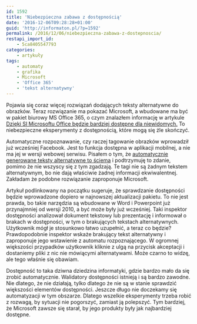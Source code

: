 ```yaml
---
id: 1592
title: 'Niebezpieczna zabawa z dostępnością'
date: '2016-12-06T09:28:28+01:00'
guid: 'http://informaton.pl/?p=1592'
permalink: /2016/12/06/niebezpieczna-zabawa-z-dostepnoscia/
restapi_import_id:
    - 5ca8405547793
categories:
    - artykuły
tags:
    - automaty
    - grafika
    - Microsoft
    - 'Office 365'
    - 'tekst alternatywny'
---
```


Pojawia się coraz więcej rozwiązań dodających teksty alternatywne do obrazków. Teraz rozwiązanie ma pokazać Microsoft, a wbudowane ma być w pakiet biurowy MS Office 365, o czym znalazłem informację w artykule [Dzięki SI Microsoftu Office będzie bardziej dostępne dla niewidomych.](http://www.komputerswiat.pl/nowosci/aplikacje/2016/49/dzieki-si-microsoftu-office-bedzie-bardziej-dostepne-dla-niewidomych.aspx) To niebezpieczne eksperymenty z dostępnością, które mogą się źle skończyć.

Automatyczne rozpoznawanie, czy raczej tagowanie obrazków wprowadził już wcześniej Facebook. Jest to funkcja dostępna w aplikacji mobilnej, a nie ma jej w wersji webowej serwisu. Pisałem o tym, że [automatycznie generowane teksty alternatywne to ściema](http://informaton.pl/artykuly/automatycznie-generowane-teksty-alternatywne-to-sciema/) i podtrzymuję to zdanie, pomimo że nie wszyscy się z tym zgadzają. Te tagi nie są żadnym tekstem alternatywnym, bo nie dają właściwie żadnej informacji ekwiwalentnej. Zakładam że podobne rozwiązanie zaproponuje Microsoft.

Artykuł podlinkowany na początku sugeruje, że sprawdzanie dostępności będzie wprowadzone dopiero w najnowszej aktualizacji pakietu. To nie jest prawda, bo takie narzędzia są wbudowane w Word i Powerpoint już przynajmniej od wersji 2010, a być może były już wcześniej. Taki inspektor dostępności analizował dokument tekstowy lub prezentację i informował o brakach w dostępności, w tym o brakujących tekstach alternatywnych. Użytkownik mógł je stosunkowo łatwo uzupełnić, a teraz co będzie? Prawdopodobnie inspektor wskaże brakujący tekst alternatywny i zaproponuje jego wstawienie z automatu rozpoznającego. W ogromnej większości przypadków użytkownik kliknie z ulgą na przycisk akceptacji i dostaniemy pliki z nic nie mówiącymi alternatywami. Może czarno to widzę, ale tego właśnie się obawiam.

Dostępność to taka dziwna dziedzina informatyki, gdzie bardzo mało da się zrobić automatycznie. Walidatory dostępności istnieją i są bardzo zawodne. Nie dlatego, że nie działają, tylko dlatego że nie są w stanie sprawdzić większości elementów dostępności. Jeszcze długo nie doczekamy się automatyzacji w tym obszarze. Dlatego wszelkie eksperymenty trzeba robić z rozwagą, by sytuacji nie pogorszyć, zamiast ją polepszyć. Tym bardziej, że Microsoft zawsze się starał, by jego produkty były jak najbardziej dostępne.
